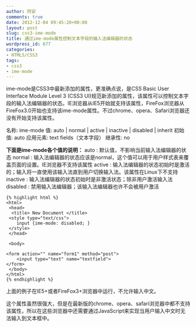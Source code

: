 ```yaml
---
author: 阿安
comments: true
date: 2012-12-04 09:45:20+00:00
layout: post
slug: css3-ime-mode
title: 通过ime-mode属性控制文本字段的输入法编辑器的状态
wordpress_id: 677
categories:
- HTML5/CSS3
tags:
- css3
- ime-mode
---
```


ime-mode是CSS3中最新添加的属性，更准确点说，是CSS Basic User Interface Module Level 3 (CSS3 UI)规范新添加的属性，该属性可以控制文本字段的输入法编辑器的状态。IE浏览器从IE5开始就支持该属性，FireFox浏览器从FireFox3.0开始也支持该ime-mode属性。不过chrome、opera、Safari浏览器还没有开始支持该属性。

名称: ime-mode
值: auto | normal | active | inactive | disabled | inherit
初始值: auto
应用元素: text fields（文本字段）
继承性: no

**下面是ime-mode各个值的说明：**
auto : 默认值，不影响当前输入法编辑器的状态
normal : 输入法编辑器的状态应该是normal，这个值可以用于用户样式表来覆盖页面的设置。IE浏览器不支持该属性
active : 输入法编辑器的状态初始时是激活的；输入将一直使用该输入法直到用户切换输入法。该属性在Linux下不支持
inactive : 输入法编辑器的状态初始时是非激活状态；除非用户激活输入法
disabled : 禁用输入法编辑器；该输入法编辑器也许不会被用户激活

    
    
    {% highlight html %}
    <html>
     <head>
      <title> New Document </title>
     <style type="text/css">
        input {ime-mode: disabled; }
     </style>
     </head>

     <body>

    <form action="" name="form1" method="post">
        <input type="text" name="textfield">
    </form>
     </body>
    </html>
    {% endhighlight %}



上面的例子在IE5+或者FireFox3+浏览器中运行，不允许输入中文。

这个属性虽然很强大，但是在最新版的chrome、opera、safari浏览器中都不支持该属性，所以在这些浏览器中还需要通过JavaScript来实现当用户输入中文时无法输入到文本框中。


